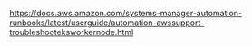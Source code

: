https://docs.aws.amazon.com/systems-manager-automation-runbooks/latest/userguide/automation-awssupport-troubleshooteksworkernode.html
